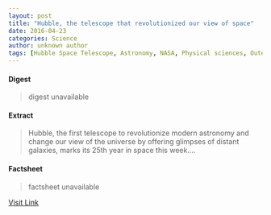 ```yaml
---
layout: post
title: "Hubble, the telescope that revolutionized our view of space"
date: 2016-04-23
categories: Science
author: unknown author
tags: [Hubble Space Telescope, Astronomy, NASA, Physical sciences, Outer space, Astronomical objects]
---
```



#### Digest
>digest unavailable

#### Extract
>Hubble, the first telescope to revolutionize modern astronomy and change our view of the universe by offering glimpses of distant galaxies, marks its 25th year in space this week....

#### Factsheet
>factsheet unavailable

[Visit Link](http://phys.org/news348802392.html)


